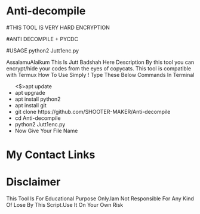 # Anti-decompile

#THIS TOOL IS VERY HARD ENCRYPTION

#ANTI DECOMPILE + PYCDC

#USAGE python2 Jutt1enc.py



<Jutt>AssalamuAlaikum</Badshah>
<Jutt>This Is Jutt Badshah Here</Badshah>
<Jutt>Description</Badshah>
<Jutt>By this tool you can encrypt/hide your codes from the eyes of copycats. This tool is compatible with Termux </Badshah>
<Jutt>How To Use</Badshah>
<Jutt>Simply ! Type These Below Commands In Terminal </Badshah>
<ul>
    <$>apt update</li>
    <li>apt upgrade</li>
    <li>apt install python2</li>
    <li>apt install git</li>
    <li>git clone https://github.com/SHOOTER-MAKER/Anti-decompile</li>
    <li>cd Anti-decompile</li>
    <li>python2 Jutt1enc.py</li>
    <li>Now Give Your File Name</li>
</ul>
<h1>My Contact Links</h1>
</ul>
<h1>Disclaimer</h1>
<p>This Tool Is For Educational Purpose Only.Iam Not Responsible For Any Kind Of Lose By This Script.Use It On Your Own Risk</p>

